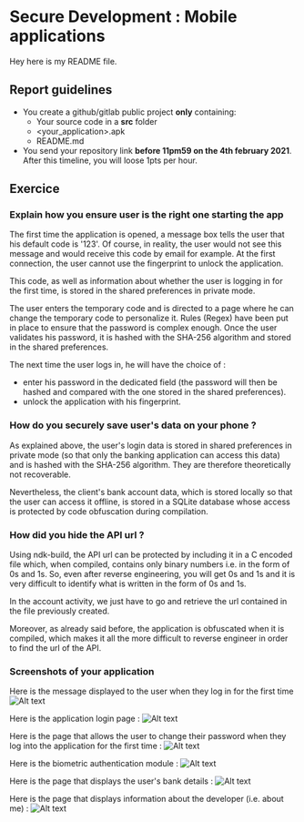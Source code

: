 # Secure Development : Mobile applications

Hey here is my README file.

## Report guidelines

- You create a github/gitlab public project **only** containing:
  - Your source code in a **src** folder
  - <your_application>.apk
  - README.md
- You send your repository link **before 11pm59 on the 4th february 2021**. After this timeline, you will loose 1pts per hour.

## Exercice

### Explain how you ensure user is the right one starting the app

The first time the application is opened, a message box tells the user that his default code is '123'. Of course, in reality, the user would not see this message and would receive this code by email for example. At the first connection, the user cannot use the fingerprint to unlock the application.

This code, as well as information about whether the user is logging in for the first time, is stored in the shared preferences in private mode.

The user enters the temporary code and is directed to a page where he can change the temporary code to personalize it. Rules (Regex) have been put in place to ensure that the password is complex enough.
Once the user validates his password, it is hashed with the SHA-256 algorithm and stored in the shared preferences.

The next time the user logs in, he will have the choice of :

- enter his password in the dedicated field (the password will then be hashed and compared with the one stored in the shared preferences).
- unlock the application with his fingerprint.

### How do you securely save user's data on your phone ?

As explained above, the user's login data is stored in shared preferences in private mode (so that only the banking application can access this data) and is hashed with the SHA-256 algorithm.
They are therefore theoretically not recoverable.

Nevertheless, the client's bank account data, which is stored locally so that the user can access it offline, is stored in a SQLite database whose access is protected by code obfuscation during compilation.

### How did you hide the API url ?

Using ndk-build, the API url can be protected by including it in a C encoded file which, when compiled, contains only binary numbers i.e. in the form of 0s and 1s. So, even after reverse engineering, you will get 0s and 1s and it is very difficult to identify what is written in the form of 0s and 1s.

In the account activity, we just have to go and retrieve the url contained in the file previously created.

Moreover, as already said before, the application is obfuscated when it is compiled, which makes it all the more difficult to reverse engineer in order to find the url of the API.

### Screenshots of your application

Here is the message displayed to the user when they log in for the first time
![Alt text](https://github.com/antoinegrandin/screenshot_android_project/blob/master/First_Connection.jpg "First Connection to the App")


Here is the application login page :
![Alt text](https://github.com/antoinegrandin/screenshot_android_project/blob/master/HomePage.jpg "Login Page of the app")


Here is the page that allows the user to change their password when they log into the application for the first time :
![Alt text](https://github.com/antoinegrandin/screenshot_android_project/blob/master/Change_Password.jpg "Changing Password Page")


Here is the biometric authentication module :
![Alt text](https://github.com/antoinegrandin/screenshot_android_project/blob/master/Biometric_Authent.jpg "Biometric Authentication")


Here is the page that displays the user's bank details :
![Alt text](https://github.com/antoinegrandin/screenshot_android_project/blob/master/Account_Data.jpg "Account Data Page")


Here is the page that displays information about the developer (i.e. about me) :
![Alt text](https://github.com/antoinegrandin/screenshot_android_project/blob/master/About_Dev_Info.jpg "About Developer Information")
